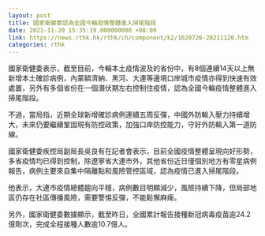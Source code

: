 ```yaml
---
layout: post
title: 國家衛健委認為全國今輪疫情整體進入掃尾階段
date: 2021-11-20 15:35:19.000000000 +08:00
link: https://news.rthk.hk/rthk/ch/component/k2/1620726-20211120.htm
categories: rthk
---
```


國家衛健委表示，截至目前，今輪本土疫情波及的省份中，有8個連續14天以上無新增本土確診病例，內蒙額濟納、黑河、大連等邊境口岸城市疫情亦得到快速有效處置，另外有多個省份在一個潛伏期左右控制住疫情，認為全國今輪疫情整體進入掃尾階段。

不過，當局指，近期全球新增確診病例連續五周反彈，中國外防輸入壓力持續增大，未來仍要繼續鞏固現有防控政策，加強口岸防控能力，守好外防輸入第一道防線。

國家衛健委疾控局副局長吳良有在記者會表示，目前全國疫情整體呈現向好形勢，多省疫情均已得到控制，除遼寧省大連市外，其他省份近日僅個別地方有零星病例報告，病例主要來自集中隔離點和風險管控區域，認為疫情已進入掃尾階段。

他表示，大連市疫情總體趨向平穩，病例數目明顯減少，風險持續下降，但局部地區仍存在社區傳播風險，需要警惕反彈，不能鬆懈麻痺。

另外，國家衛健委數據顯示，截至昨日，全國累計報告接種新冠病毒疫苗逾24.2億劑次，完成全程接種人數逾10.7億人。
